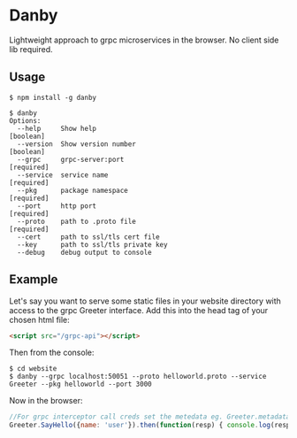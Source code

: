 Danby
===================

Lightweight approach to grpc microservices in the browser. No client side lib required.

Usage
--------
```shell
$ npm install -g danby

$ danby
Options:
  --help     Show help                                                 [boolean]
  --version  Show version number                                       [boolean]
  --grpc     grpc-server:port                                         [required]
  --service  service name                                             [required]
  --pkg      package namespace                                        [required]
  --port     http port                                                [required]
  --proto    path to .proto file                                      [required]
  --cert     path to ssl/tls cert file
  --key      path to ssl/tls private key 
  --debug    debug output to console 
```


Example
-------
Let's say you want to serve some static files in your website directory with access to the grpc Greeter interface.
Add this into the head tag of your chosen html file:


```html
<script src="/grpc-api"></script>
```

Then from the console:

```shell
$ cd website
$ danby --grpc localhost:50051 --proto helloworld.proto --service Greeter --pkg helloworld --port 3000
```

Now in the browser: 

```js
//For grpc interceptor call creds set the metedata eg. Greeter.metadata["token"] = ...
Greeter.SayHello({name: 'user'}).then(function(resp) { console.log(resp); });
```


